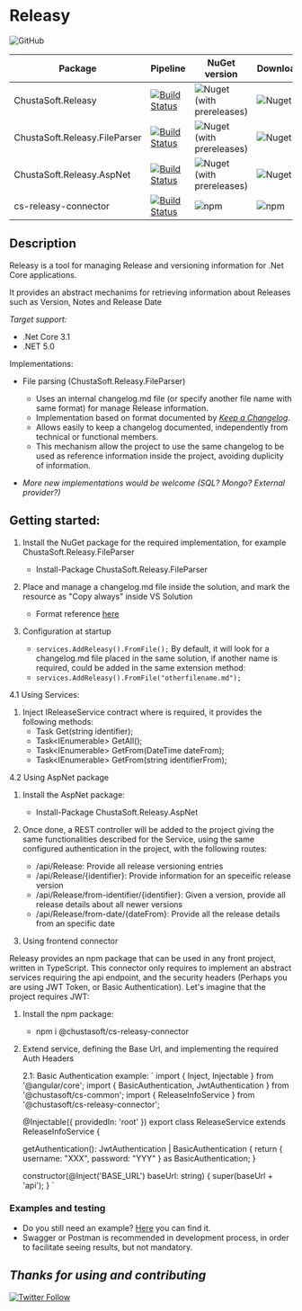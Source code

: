 # Releasy

![GitHub](https://img.shields.io/github/license/ChustaSoft/Releasy)



| Package                              | Pipeline                                                                                                                                                                                                                                                                             |  NuGet version                                                                                                             |    Downloads                                                                                  |
|--------------------------------------|--------------------------------------------------------------------------------------------------------------------------------------------------------------------------------------------------------------------------------------------------------------------------------------|----------------------------------------------------------------------------------------------------------------------------|-----------------------------------------------------------------------------------------------|
| ChustaSoft.Releasy                   | [![Build Status](https://dev.azure.com/chustasoft/SocialNET/_apis/build/status/OpenStack/Releasy/%5BRELEASE%5D%20-%20ChustaSoft%20Releasy%20(NuGet)?branchName=main)](https://dev.azure.com/chustasoft/SocialNET/_build/latest?definitionId=35&branchName=main)                      | ![Nuget (with prereleases)](https://img.shields.io/nuget/vpre/ChustaSoft.Releasy?style=for-the-badge)                      | ![Nuget](https://img.shields.io/nuget/dt/ChustaSoft.Releasy?style=for-the-badge)              |
| ChustaSoft.Releasy.FileParser        | [![Build Status](https://dev.azure.com/chustasoft/SocialNET/_apis/build/status/OpenStack/Releasy/%5BRELEASE%5D%20-%20ChustaSoft%20Releasy%20FileParser%20(NuGet)?branchName=main)](https://dev.azure.com/chustasoft/SocialNET/_build/latest?definitionId=36&branchName=main)         | ![Nuget (with prereleases)](https://img.shields.io/nuget/vpre/ChustaSoft.Releasy.FileParser?style=for-the-badge)           | ![Nuget](https://img.shields.io/nuget/dt/ChustaSoft.Releasy.FileParser?style=for-the-badge)   |
| ChustaSoft.Releasy.AspNet            | [![Build Status](https://dev.azure.com/chustasoft/SocialNET/_apis/build/status/OpenStack/Releasy/%5BRELEASE%5D%20-%20ChustaSoft%20Releasy%20AspNet%20(NuGet)?branchName=main)](https://dev.azure.com/chustasoft/SocialNET/_build/latest?definitionId=37&branchName=main)             | ![Nuget (with prereleases)](https://img.shields.io/nuget/vpre/ChustaSoft.Releasy.AspNet?style=for-the-badge)               | ![Nuget](https://img.shields.io/nuget/dt/ChustaSoft.Releasy.AspNet?style=for-the-badge)       |
| cs-releasy-connector                 | [![Build Status](https://dev.azure.com/chustasoft/SocialNET/_apis/build/status/OpenStack/Releasy/%5BRELEASE%5D%20-%20ChustaSoft%20releasy-connector%20(npm)?branchName=rc-branch)](https://dev.azure.com/chustasoft/SocialNET/_build/latest?definitionId=39&branchName=rc-branch)    | ![npm](https://img.shields.io/npm/v/@chustasoft/cs-releasy-connector?style=for-the-badge)                                  | ![npm](https://img.shields.io/npm/dt/@chustasoft/cs-releasy-connector?style=for-the-badge)    |

## Description

Releasy is a tool for managing Release and versioning information for .Net Core applications.

It provides an abstract mechanims for retrieving information about Releases such as Version, Notes and Release Date

*Target support:*
- .Net Core 3.1
- .NET 5.0

Implementations:
- File parsing (ChustaSoft.Releasy.FileParser)
    - Uses an internal changelog.md file (or specify another file name with same format) for manage Release information.
	- Implementation based on format documented by _[Keep a Changelog](https://keepachangelog.com/en/1.1.0/)_.
	- Allows easily to keep a changelog documented, independently from technical or functional members.
	- This mechanism allow the project to use the same changelog to be used as reference information inside the project, avoiding duplicity of information.

- _More new implementations would be welcome (SQL? Mongo? External provider?)_
	

## Getting started:

1. Install the NuGet package for the required implementation, for example ChustaSoft.Releasy.FileParser
	- Install-Package ChustaSoft.Releasy.FileParser
  
2. Place and manage a changelog.md file inside the solution, and mark the resource as "Copy always" inside VS Solution
	- Format reference [here](https://keepachangelog.com/en/1.1.0/)

3. Configuration at startup
	- `services.AddReleasy().FromFile();`
	By default, it will look for a changelog.md file placed in the same solution, if another name is required, could be added in the same extension method:
	- `services.AddReleasy().FromFile("otherfilename.md");`

4.1 Using Services:

  1. Inject IReleaseService contract where is required, it provides the following methods:
     - Task<ReleaseInfo> Get(string identifier);
     - Task<IEnumerable<ReleaseInfo>> GetAll();
     - Task<IEnumerable<ReleaseInfo>> GetFrom(DateTime dateFrom);
     - Task<IEnumerable<ReleaseInfo>> GetFrom(string identifierFrom);
 
4.2 Using AspNet package

  1. Install the AspNet package: 
     - Install-Package ChustaSoft.Releasy.AspNet
  2. Once done, a REST controller will be added to the project giving the same functionalities described for the Service, using the same configured 
     authentication in the project, with the following routes:
	 - /api/Release: Provide all release versioning entries
	 - /api/Release/{identifier}: Provide information for an speceific release version
	 - /api/Release/from-identifier/{identifier}: Given a version, provide all release details about all newer versions
	 - ​/api​/Release​/from-date​/{dateFrom}: Provide all the release details from an specific date
	 
5. Using frontend connector

  Releasy provides an npm package that can be used in any front project, written in TypeScript. This connector only requires to implement an abstract services
  requiring the api endpoint, and the security headers (Perhaps you are using JWT Token, or Basic Authentication). Let's imagine that the project requires JWT:
  
  1. Install the npm package:
     - npm i @chustasoft/cs-releasy-connector 
	 
  2. Extend service, defining the Base Url, and implementing the required Auth Headers
  
	  2.1: Basic Authentication example:
	  `
	   import { Inject, Injectable } from '@angular/core';
	   import { BasicAuthentication, JwtAuthentication } from '@chustasoft/cs-common';
	   import { ReleaseInfoService } from '@chustasoft/cs-releasy-connector';

	   @Injectable({
		  providedIn: 'root'
	   })
		  export class ReleaseService extends ReleaseInfoService {

	   getAuthentication(): JwtAuthentication | BasicAuthentication {
		  return { username: "XXX", password: "YYY" } as BasicAuthentication;
	   }

	   constructor(@Inject('BASE_URL') baseUrl: string)
	   {
		 super(baseUrl + 'api');
	   }
	   `

### Examples and testing	
 
- Do you still need an example? [Here](https://github.com/ChustaSoft/Releasy/tree/main/Examples/ChustaSoft.Releasy.AspNetAngularExample) you can find it.
- Swagger or Postman is recommended in development process, in order to facilitate seeing results, but not mandatory.


*Thanks for using and contributing*
---
[![Twitter Follow](https://img.shields.io/twitter/follow/ChustaSoft?label=Follow%20us&style=social)](https://twitter.com/ChustaSoft)

	